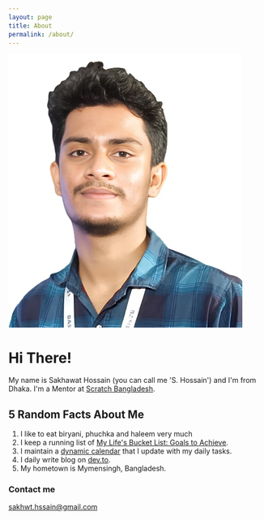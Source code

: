 ```yaml
---
layout: page
title: About
permalink: /about/
---
```


![photo](https://raw.githubusercontent.com/shrudra/blog/master/images/photo_sakhsain.jpg)

# Hi There!

My name is Sakhawat Hossain (you can call me 'S. Hossain') and I'm from Dhaka. I'm a Mentor at [Scratch Bangladesh](https://scratchbangladesh.com/). 

## 5 Random Facts About Me

1. I like to eat biryani, phuchka and haleem very much
2. I keep a running list of [My Life's Bucket List: Goals to Achieve](https://shrudra.github.io/bucket-list.html).
3. I maintain a [dynamic calendar](https://shrudra.github.io/calendar.html) that I update with my daily tasks.
4. I daily write blog on [dev.to](https://dev.to/shrudra).
5. My hometown is Mymensingh, Bangladesh.


### Contact me

[sakhwt.hssain@gmail.com](mailto:sakhwt.hssain@gmail.com)
